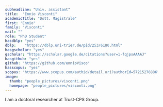 ```yaml
---
subheadline: "Univ. assistant"
title:  "Ennio Visconti"
academicTitle: "Dott. Magistrale"
first: "Ennio"
family: "Visconti"
mail: ""
role: "PhD Student"
hasdblp: "yes"
dblp:    "https://dblp.uni-trier.de/pid/253/6180.html"
hasgscholar: "yes"
gscholar: "https://scholar.google.de/citations?user=1-fqjpsAAAAJ"
hasgithub: "yes"
github: "https://github.com/ennioVisco"
hasscopus: "yes"
scopus: "https://www.scopus.com/authid/detail.uri?authorId=57215278886"
image:
  thumb: "people_pictures/visconti.png"
  homepage: "people_pictures/visconti.png"
---
```


<!--more-->

I am a doctoral researcher at Trust-CPS Group.
